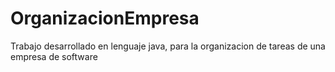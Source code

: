 # OrganizacionEmpresa
Trabajo desarrollado en lenguaje java, para la organizacion de tareas de una empresa de software
